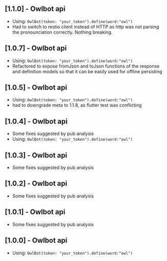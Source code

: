 ## [1.1.0] - Owlbot api
* Using: `OwlBot(token: "your_token").define(word:"owl")`
* Had to switch to restio client instead of HTTP as http was not parsing the pronounciation correctly. Nothing breaking.

## [1.0.7] - Owlbot api
* Using: `OwlBot(token: "your_token").define(word:"owl")`
* Refactored to expose fromJson and toJson functions of the response and definition models so that it can be easily used for offline persisting

## [1.0.5] - Owlbot api
* Using: `OwlBot(token: "your_token").define(word:"owl")`
* had to downgrade meta to 1.1.8, as flutter test was conflicting

## [1.0.4] - Owlbot api
* Some fixes suggested by pub analysis
* Using: `OwlBot(token: "your_token").define(word:"owl")`

## [1.0.3] - Owlbot api
* Some fixes suggested by pub analysis

## [1.0.2] - Owlbot api
* Some fixes suggested by pub analysis

## [1.0.1] - Owlbot api
* Some fixes suggested by pub analysis

## [1.0.0] - Owlbot api
* Using: `OwlBot(token: "your_token").define(word:"owl")`

